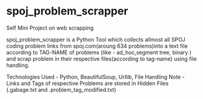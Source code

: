 # spoj_problem_scrapper
Self Mini Project on web scrapping

spoj_problem_scrapper is a Python Tool which collects allmost all SPOJ coding problem links from spoj.com(aroung 634 problems)into a text file according to TAG-NAME of problems (like - ad_hoc,segment tree, binary ) and scrap problem in their respective files(according to tag-name) using file handling.

Technologies Used - Python, BeautifulSoup, Urllib, File Handling
Note -Links and Tags of respective Problems are stored in Hidden Files (.gabage.txt and .problem_tag_modified.txt)



